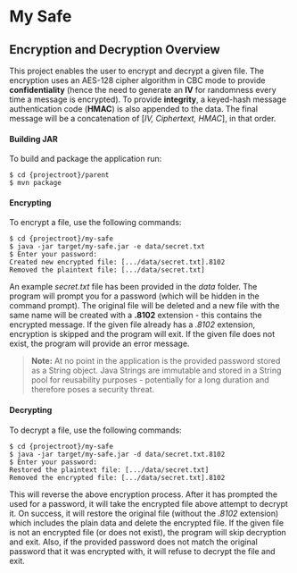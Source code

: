 My Safe
===================

Encryption and Decryption Overview
-------------

This project enables the user to encrypt and decrypt a given file. The encryption uses an AES-128 cipher algorithm in CBC mode to provide **confidentiality** (hence the need to generate an **IV** for randomness every time a message is encrypted). To provide **integrity**, a keyed-hash message authentication code (**HMAC**) is also appended to the data. The final message will be a concatenation of [*IV, Ciphertext, HMAC*], in that order.

#### Building JAR

To build and package the application run:
```
$ cd {projectroot}/parent
$ mvn package
```

#### Encrypting

To encrypt a file, use the following commands:
```
$ cd {projectroot}/my-safe
$ java -jar target/my-safe.jar -e data/secret.txt
$ Enter your password:
Created new encrypted file: [.../data/secret.txt].8102
Removed the plaintext file: [.../data/secret.txt]
```

An example *secret.txt* file has been provided in the *data* folder. The program will prompt you for a password (which will be hidden in the command prompt). The original file will be deleted and a new file with the same name will be created with a **.8102** extension - this contains the encrypted message. If the given file already has a *.8102* extension, encryption is skipped and the program will exit. If the given file does not exist, the program will provide an error message.

> **Note:** At no point in the application is the provided password stored as a String object. Java Strings are immutable and stored in a String pool for reusability purposes - potentially for a long duration and therefore poses a security threat.

#### Decrypting

To decrypt a file, use the following commands:
```
$ cd {projectroot}/my-safe
$ java -jar target/my-safe.jar -d data/secret.txt.8102
$ Enter your password:
Restored the plaintext file: [.../data/secret.txt]
Removed the encrypted file: [.../data/secret.txt].8102
```

This will reverse the above encryption process. After it has prompted the used for a password, it will take the encrypted file above attempt to decrypt it. On success, it will restore the original file (without the *.8102* extension) which includes the plain data and delete the encrypted file. If the given file is not an encrypted file (or does not exist), the program will skip decryption and exit. Also, if the provided password does not match the original password that it was encrypted with, it will refuse to decrypt the file and exit.